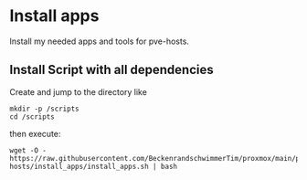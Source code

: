 # Install apps
Install my needed apps and tools for pve-hosts.

## Install Script with all dependencies
Create and jump to the directory like
```
mkdir -p /scripts
cd /scripts
```
then execute:
```
wget -O - https://raw.githubusercontent.com/BeckenrandschwimmerTim/proxmox/main/pve-hosts/install_apps/install_apps.sh | bash
```
